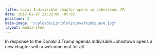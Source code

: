 ```yaml
---
title: Local Indivisible chapter opens in Johnstown, PA
date: 2017-02-07 21:32:00 -05:00
position: 2
main-image: "/uploads/Lincoln%20Cover%20Square.jpg"
layout: media-item
---
```


In response to the Donald J Trump agenda Indivisible Johnstown opens a new chapter with a welcome mat for all.